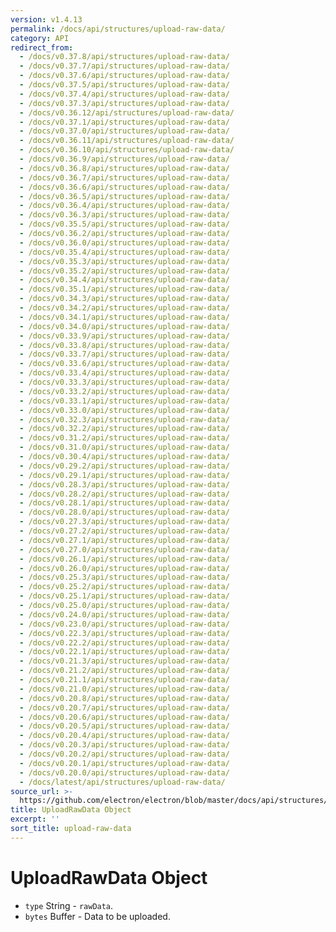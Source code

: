 ```yaml
---
version: v1.4.13
permalink: /docs/api/structures/upload-raw-data/
category: API
redirect_from:
  - /docs/v0.37.8/api/structures/upload-raw-data/
  - /docs/v0.37.7/api/structures/upload-raw-data/
  - /docs/v0.37.6/api/structures/upload-raw-data/
  - /docs/v0.37.5/api/structures/upload-raw-data/
  - /docs/v0.37.4/api/structures/upload-raw-data/
  - /docs/v0.37.3/api/structures/upload-raw-data/
  - /docs/v0.36.12/api/structures/upload-raw-data/
  - /docs/v0.37.1/api/structures/upload-raw-data/
  - /docs/v0.37.0/api/structures/upload-raw-data/
  - /docs/v0.36.11/api/structures/upload-raw-data/
  - /docs/v0.36.10/api/structures/upload-raw-data/
  - /docs/v0.36.9/api/structures/upload-raw-data/
  - /docs/v0.36.8/api/structures/upload-raw-data/
  - /docs/v0.36.7/api/structures/upload-raw-data/
  - /docs/v0.36.6/api/structures/upload-raw-data/
  - /docs/v0.36.5/api/structures/upload-raw-data/
  - /docs/v0.36.4/api/structures/upload-raw-data/
  - /docs/v0.36.3/api/structures/upload-raw-data/
  - /docs/v0.35.5/api/structures/upload-raw-data/
  - /docs/v0.36.2/api/structures/upload-raw-data/
  - /docs/v0.36.0/api/structures/upload-raw-data/
  - /docs/v0.35.4/api/structures/upload-raw-data/
  - /docs/v0.35.3/api/structures/upload-raw-data/
  - /docs/v0.35.2/api/structures/upload-raw-data/
  - /docs/v0.34.4/api/structures/upload-raw-data/
  - /docs/v0.35.1/api/structures/upload-raw-data/
  - /docs/v0.34.3/api/structures/upload-raw-data/
  - /docs/v0.34.2/api/structures/upload-raw-data/
  - /docs/v0.34.1/api/structures/upload-raw-data/
  - /docs/v0.34.0/api/structures/upload-raw-data/
  - /docs/v0.33.9/api/structures/upload-raw-data/
  - /docs/v0.33.8/api/structures/upload-raw-data/
  - /docs/v0.33.7/api/structures/upload-raw-data/
  - /docs/v0.33.6/api/structures/upload-raw-data/
  - /docs/v0.33.4/api/structures/upload-raw-data/
  - /docs/v0.33.3/api/structures/upload-raw-data/
  - /docs/v0.33.2/api/structures/upload-raw-data/
  - /docs/v0.33.1/api/structures/upload-raw-data/
  - /docs/v0.33.0/api/structures/upload-raw-data/
  - /docs/v0.32.3/api/structures/upload-raw-data/
  - /docs/v0.32.2/api/structures/upload-raw-data/
  - /docs/v0.31.2/api/structures/upload-raw-data/
  - /docs/v0.31.0/api/structures/upload-raw-data/
  - /docs/v0.30.4/api/structures/upload-raw-data/
  - /docs/v0.29.2/api/structures/upload-raw-data/
  - /docs/v0.29.1/api/structures/upload-raw-data/
  - /docs/v0.28.3/api/structures/upload-raw-data/
  - /docs/v0.28.2/api/structures/upload-raw-data/
  - /docs/v0.28.1/api/structures/upload-raw-data/
  - /docs/v0.28.0/api/structures/upload-raw-data/
  - /docs/v0.27.3/api/structures/upload-raw-data/
  - /docs/v0.27.2/api/structures/upload-raw-data/
  - /docs/v0.27.1/api/structures/upload-raw-data/
  - /docs/v0.27.0/api/structures/upload-raw-data/
  - /docs/v0.26.1/api/structures/upload-raw-data/
  - /docs/v0.26.0/api/structures/upload-raw-data/
  - /docs/v0.25.3/api/structures/upload-raw-data/
  - /docs/v0.25.2/api/structures/upload-raw-data/
  - /docs/v0.25.1/api/structures/upload-raw-data/
  - /docs/v0.25.0/api/structures/upload-raw-data/
  - /docs/v0.24.0/api/structures/upload-raw-data/
  - /docs/v0.23.0/api/structures/upload-raw-data/
  - /docs/v0.22.3/api/structures/upload-raw-data/
  - /docs/v0.22.2/api/structures/upload-raw-data/
  - /docs/v0.22.1/api/structures/upload-raw-data/
  - /docs/v0.21.3/api/structures/upload-raw-data/
  - /docs/v0.21.2/api/structures/upload-raw-data/
  - /docs/v0.21.1/api/structures/upload-raw-data/
  - /docs/v0.21.0/api/structures/upload-raw-data/
  - /docs/v0.20.8/api/structures/upload-raw-data/
  - /docs/v0.20.7/api/structures/upload-raw-data/
  - /docs/v0.20.6/api/structures/upload-raw-data/
  - /docs/v0.20.5/api/structures/upload-raw-data/
  - /docs/v0.20.4/api/structures/upload-raw-data/
  - /docs/v0.20.3/api/structures/upload-raw-data/
  - /docs/v0.20.2/api/structures/upload-raw-data/
  - /docs/v0.20.1/api/structures/upload-raw-data/
  - /docs/v0.20.0/api/structures/upload-raw-data/
  - /docs/latest/api/structures/upload-raw-data/
source_url: >-
  https://github.com/electron/electron/blob/master/docs/api/structures/upload-raw-data.md
title: UploadRawData Object
excerpt: ''
sort_title: upload-raw-data
---
```

# UploadRawData Object

*   `type` String - `rawData`.
*   `bytes` Buffer - Data to be uploaded.
